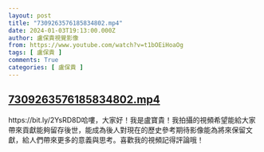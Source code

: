 ```yaml
---
layout: post
title: "7309263576185834802.mp4"
date: 2024-01-03T19:13:00.000Z
author: 盧保貴視覺影像
from: https://www.youtube.com/watch?v=t1bOEiHoaOg
tags: [ 盧保貴 ]
comments: True
categories: [ 盧保貴 ]
---
```

<!--1704309180000-->
[7309263576185834802.mp4](https://www.youtube.com/watch?v=t1bOEiHoaOg)
------

<div>
https://bit.ly/2YsRD8D哈嘍，大家好！我是盧寶貴！我拍攝的視頻希望能給大家帶來貢獻能夠留存後世，能成為後人對現在的歷史參考期待影像能為將來保留文獻，給人們帶來更多的意義與思考。喜歡我的視頻記得評論哦！
</div>
